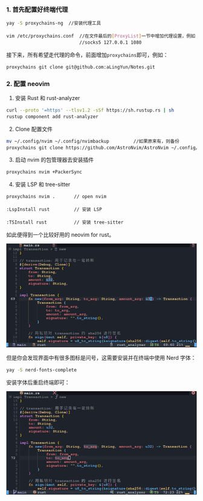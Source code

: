 ### 1. 首先配置好终端代理
```bash
yay -S proxychains-ng  //安装代理工具

vim /etc/proxychains.conf  //在文件最后的[ProxyList]一节中增加代理设置，例如
                           //socks5 127.0.0.1 1080
```

接下来，所有希望走代理的命令，前面增加`proxychains`即可，例如：
```bash
proxychains git clone git@github.com:aLingYun/Notes.git
```

### 2. 配置 neovim
1) 安装 Rust 和 rust-analyzer
```bash
curl --proto '=https' --tlsv1.2 -sSf https://sh.rustup.rs | sh
rustup component add rust-analyzer
```
2) Clone 配置文件
```bash
mv ~/.config/nvim ~/.config/nvimbackup         //如果原来有，则备份
proxychains git clone https://github.com/AstroNvim/AstroNvim ~/.config/nvim
```
3) 启动 nvim 的包管理器去安装插件
```bash
proxychains nvim +PackerSync
```
4) 安装 LSP 和 tree-sitter
```bash
proxychains nvim .       // open nvim

:LspInstall rust         // 安装 LSP

:TSInstall rust          // 安装 tree-sitter
```

如此便得到一个比较好用的 neovim for rust。

![](attachments/Pasted%20image%2020230126180313.png)

但是你会发现界面中有很多图标是问号，这需要安装并在终端中使用 Nerd 字体：
```bash
yay -S nerd-fonts-complete
```

安装字体后重启终端即可：

![](attachments/Pasted%20image%2020230126183416.png)
